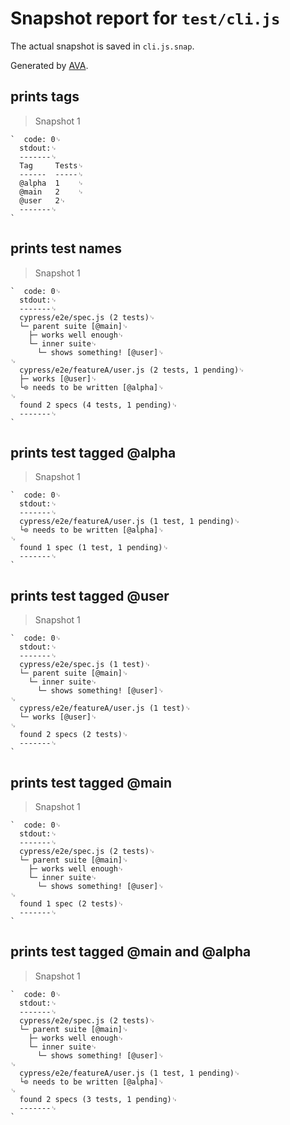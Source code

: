 # Snapshot report for `test/cli.js`

The actual snapshot is saved in `cli.js.snap`.

Generated by [AVA](https://avajs.dev).

## prints tags

> Snapshot 1

    `  code: 0␊
      stdout:␊
      -------␊
      Tag     Tests␊
      ------  -----␊
      @alpha  1    ␊
      @main   2    ␊
      @user   2␊
      -------␊
    `

## prints test names

> Snapshot 1

    `  code: 0␊
      stdout:␊
      -------␊
      cypress/e2e/spec.js (2 tests)␊
      └─ parent suite [@main]␊
        ├─ works well enough␊
        └─ inner suite␊
          └─ shows something! [@user]␊
    ␊
      cypress/e2e/featureA/user.js (2 tests, 1 pending)␊
      ├─ works [@user]␊
      └⊙ needs to be written [@alpha]␊
    ␊
      found 2 specs (4 tests, 1 pending)␊
      -------␊
    `

## prints test tagged @alpha

> Snapshot 1

    `  code: 0␊
      stdout:␊
      -------␊
      cypress/e2e/featureA/user.js (1 test, 1 pending)␊
      └⊙ needs to be written [@alpha]␊
    ␊
      found 1 spec (1 test, 1 pending)␊
      -------␊
    `

## prints test tagged @user

> Snapshot 1

    `  code: 0␊
      stdout:␊
      -------␊
      cypress/e2e/spec.js (1 test)␊
      └─ parent suite [@main]␊
        └─ inner suite␊
          └─ shows something! [@user]␊
    ␊
      cypress/e2e/featureA/user.js (1 test)␊
      └─ works [@user]␊
    ␊
      found 2 specs (2 tests)␊
      -------␊
    `

## prints test tagged @main

> Snapshot 1

    `  code: 0␊
      stdout:␊
      -------␊
      cypress/e2e/spec.js (2 tests)␊
      └─ parent suite [@main]␊
        ├─ works well enough␊
        └─ inner suite␊
          └─ shows something! [@user]␊
    ␊
      found 1 spec (2 tests)␊
      -------␊
    `

## prints test tagged @main and @alpha

> Snapshot 1

    `  code: 0␊
      stdout:␊
      -------␊
      cypress/e2e/spec.js (2 tests)␊
      └─ parent suite [@main]␊
        ├─ works well enough␊
        └─ inner suite␊
          └─ shows something! [@user]␊
    ␊
      cypress/e2e/featureA/user.js (1 test, 1 pending)␊
      └⊙ needs to be written [@alpha]␊
    ␊
      found 2 specs (3 tests, 1 pending)␊
      -------␊
    `
